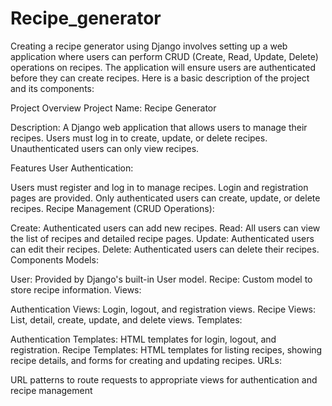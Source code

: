 # Recipe_generator

Creating a recipe generator using Django involves setting up a web application where users can perform CRUD (Create, Read, Update, Delete) operations on recipes. The application will ensure users are authenticated before they can create recipes. Here is a basic description of the project and its components:

Project Overview Project Name: Recipe Generator

Description: A Django web application that allows users to manage their recipes. Users must log in to create, update, or delete recipes. Unauthenticated users can only view recipes.

Features User Authentication:

Users must register and log in to manage recipes. Login and registration pages are provided. Only authenticated users can create, update, or delete recipes. Recipe Management (CRUD Operations):

Create: Authenticated users can add new recipes. Read: All users can view the list of recipes and detailed recipe pages. Update: Authenticated users can edit their recipes. Delete: Authenticated users can delete their recipes. Components Models:

User: Provided by Django's built-in User model. Recipe: Custom model to store recipe information. Views:

Authentication Views: Login, logout, and registration views. Recipe Views: List, detail, create, update, and delete views. Templates:

Authentication Templates: HTML templates for login, logout, and registration. Recipe Templates: HTML templates for listing recipes, showing recipe details, and forms for creating and updating recipes. URLs:

URL patterns to route requests to appropriate views for authentication and recipe management
